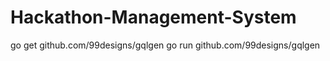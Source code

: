 # Hackathon-Management-System

go get github.com/99designs/gqlgen
go run github.com/99designs/gqlgen